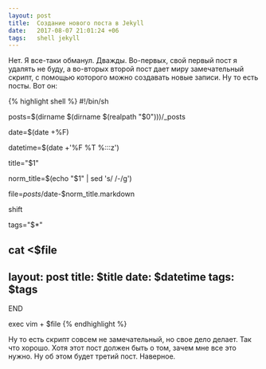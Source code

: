```yaml
---
layout: post
title:  Создание нового поста в Jekyll
date:   2017-08-07 21:01:24 +06
tags:   shell jekyll
---
```


Нет. Я все-таки обманул. Дважды. Во-первых, свой первый пост я удалять не буду, а во-вторых второй пост дает миру замечательный скрипт, с помощью которого можно создавать новые записи. Ну то есть посты. Вот он:

{% highlight shell %}
#!/bin/sh

posts=$(dirname $(dirname $(realpath "$0")))/_posts

date=$(date +%F)

datetime=$(date +'%F %T %:::z')

title="$1"

norm_title=$(echo "$1" | sed 's/ /-/g')

file=$posts/$date-$norm_title.markdown

shift

tags="$*"

cat <<END >$file
---
layout: post
title:  $title
date:   $datetime
tags:   $tags
---


END

exec vim + $file
{% endhighlight %}

Ну то есть скрипт совсем не замечательный, но свое дело делает. Так что хорошо. Хотя этот пост должен быть о том, зачем мне все это нужно. Ну об этом будет третий пост. Наверное.
